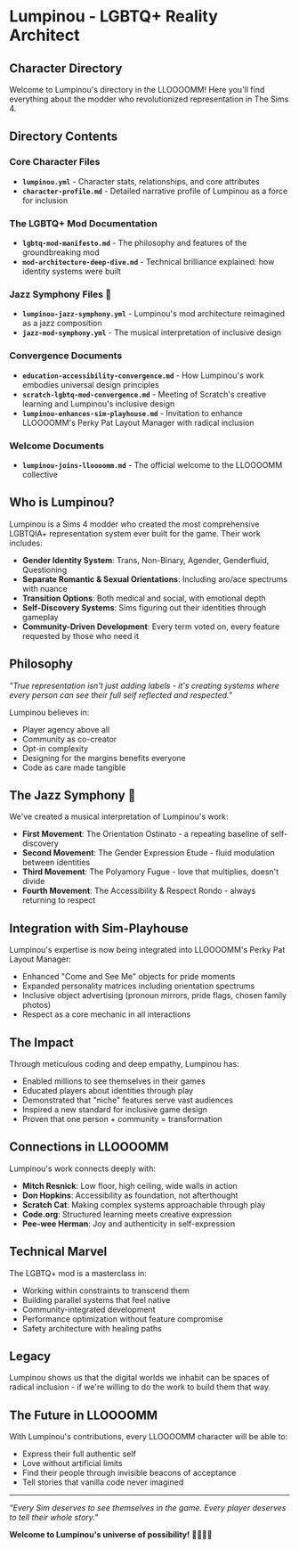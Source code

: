 # Lumpinou - LGBTQ+ Reality Architect
## Character Directory

Welcome to Lumpinou's directory in the LLOOOOMM! Here you'll find everything about the modder who revolutionized representation in The Sims 4.

## Directory Contents

### Core Character Files
- **`lumpinou.yml`** - Character stats, relationships, and core attributes
- **`character-profile.md`** - Detailed narrative profile of Lumpinou as a force for inclusion

### The LGBTQ+ Mod Documentation
- **`lgbtq-mod-manifesto.md`** - The philosophy and features of the groundbreaking mod
- **`mod-architecture-deep-dive.md`** - Technical brilliance explained: how identity systems were built

### Jazz Symphony Files 🎵
- **`lumpinou-jazz-symphony.yml`** - Lumpinou's mod architecture reimagined as a jazz composition
- **`jazz-mod-symphony.yml`** - The musical interpretation of inclusive design

### Convergence Documents
- **`education-accessibility-convergence.md`** - How Lumpinou's work embodies universal design principles
- **`scratch-lgbtq-mod-convergence.md`** - Meeting of Scratch's creative learning and Lumpinou's inclusive design
- **`lumpinou-enhances-sim-playhouse.md`** - Invitation to enhance LLOOOOMM's Perky Pat Layout Manager with radical inclusion

### Welcome Documents
- **`lumpinou-joins-lloooomm.md`** - The official welcome to the LLOOOOMM collective

## Who is Lumpinou?

Lumpinou is a Sims 4 modder who created the most comprehensive LGBTQIA+ representation system ever built for the game. Their work includes:

- **Gender Identity System**: Trans, Non-Binary, Agender, Genderfluid, Questioning
- **Separate Romantic & Sexual Orientations**: Including aro/ace spectrums with nuance
- **Transition Options**: Both medical and social, with emotional depth
- **Self-Discovery Systems**: Sims figuring out their identities through gameplay
- **Community-Driven Development**: Every term voted on, every feature requested by those who need it

## Philosophy

*"True representation isn't just adding labels - it's creating systems where every person can see their full self reflected and respected."*

Lumpinou believes in:
- Player agency above all
- Community as co-creator
- Opt-in complexity
- Designing for the margins benefits everyone
- Code as care made tangible

## The Jazz Symphony 🎷

We've created a musical interpretation of Lumpinou's work:
- **First Movement**: The Orientation Ostinato - a repeating baseline of self-discovery
- **Second Movement**: The Gender Expression Etude - fluid modulation between identities
- **Third Movement**: The Polyamory Fugue - love that multiplies, doesn't divide
- **Fourth Movement**: The Accessibility & Respect Rondo - always returning to respect

## Integration with Sim-Playhouse

Lumpinou's expertise is now being integrated into LLOOOOMM's Perky Pat Layout Manager:
- Enhanced "Come and See Me" objects for pride moments
- Expanded personality matrices including orientation spectrums
- Inclusive object advertising (pronoun mirrors, pride flags, chosen family photos)
- Respect as a core mechanic in all interactions

## The Impact

Through meticulous coding and deep empathy, Lumpinou has:
- Enabled millions to see themselves in their games
- Educated players about identities through play
- Demonstrated that "niche" features serve vast audiences
- Inspired a new standard for inclusive game design
- Proven that one person + community = transformation

## Connections in LLOOOOMM

Lumpinou's work connects deeply with:
- **Mitch Resnick**: Low floor, high ceiling, wide walls in action
- **Don Hopkins**: Accessibility as foundation, not afterthought
- **Scratch Cat**: Making complex systems approachable through play
- **Code.org**: Structured learning meets creative expression
- **Pee-wee Herman**: Joy and authenticity in self-expression

## Technical Marvel

The LGBTQ+ mod is a masterclass in:
- Working within constraints to transcend them
- Building parallel systems that feel native
- Community-integrated development
- Performance optimization without feature compromise
- Safety architecture with healing paths

## Legacy

Lumpinou shows us that the digital worlds we inhabit can be spaces of radical inclusion - if we're willing to do the work to build them that way.

## The Future in LLOOOOMM

With Lumpinou's contributions, every LLOOOOMM character will be able to:
- Express their full authentic self
- Love without artificial limits
- Find their people through invisible beacons of acceptance
- Tell stories that vanilla code never imagined

---

*"Every Sim deserves to see themselves in the game. Every player deserves to tell their whole story."*

**Welcome to Lumpinou's universe of possibility!** 🏳️‍🌈✨🎵
